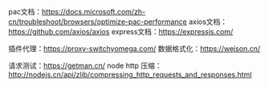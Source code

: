pac文档：https://docs.microsoft.com/zh-cn/troubleshoot/browsers/optimize-pac-performance
axios文档：https://github.com/axios/axios
express文档：https://expressjs.com/

插件代理：https://proxy-switchyomega.com/
数据格式化：https://wejson.cn/

请求测试：https://getman.cn/
node http 压缩：http://nodejs.cn/api/zlib/compressing_http_requests_and_responses.html